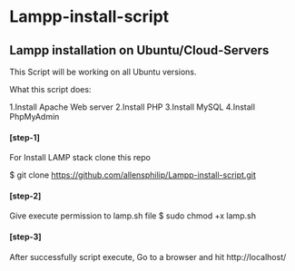 # Lampp-install-script

<h2>Lampp installation on Ubuntu/Cloud-Servers</h2>
This Script will be working on all Ubuntu versions.

What this script does:

1.Install Apache Web server 
2.Install PHP 
3.Install MySQL 
4.Install PhpMyAdmin

<h4><b>[step-1]</b></h4>

For Install LAMP stack clone this repo

$ git clone https://github.com/allensphilip/Lampp-install-script.git

<h4><b>[step-2]</b></h4>

Give execute permission to lamp.sh file
$ sudo chmod +x lamp.sh 

<h4><b>[step-3]</b></h4>

After successfully script execute, Go to a browser and hit http://localhost/
